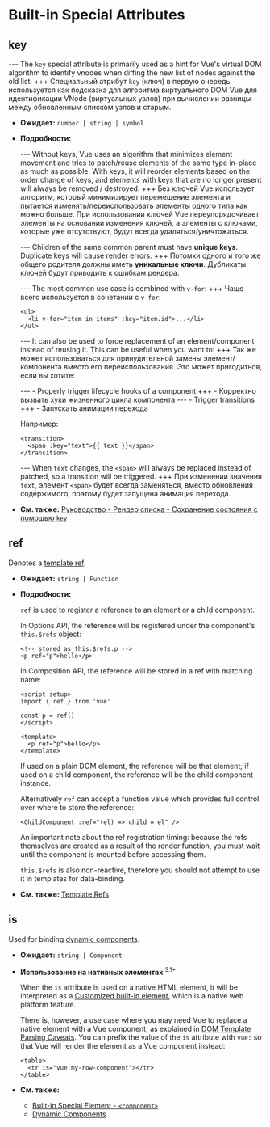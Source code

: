 # Built-in Special Attributes

## key

--- The `key` special attribute is primarily used as a hint for Vue's virtual DOM algorithm to identify vnodes when diffing the new list of nodes against the old list.
+++ Специальный атрибут `key` (ключ) в первую очередь используется как подсказка для алгоритма виртуального DOM Vue для идентификации VNode (виртуальных узлов) при вычислении разницы между обновленным списком узлов и старым. 

- **Ожидает:** `number | string | symbol`

- **Подробности:**

  --- Without keys, Vue uses an algorithm that minimizes element movement and tries to patch/reuse elements of the same type in-place as much as possible. With keys, it will reorder elements based on the order change of keys, and elements with keys that are no longer present will always be removed / destroyed.
  +++ Без ключей Vue использует алгоритм, который минимизирует перемещение элемента и пытается изменять/переиспользовать элементы одного типа как можно больше. При использовании ключей Vue переупорядочивает элементы на основании изменения ключей, а элементы с ключами, которые уже отсутствуют, будут всегда удаляться/уничтожаться. 

  --- Children of the same common parent must have **unique keys**. Duplicate keys will cause render errors.
  +++ Потомки одного и того же общего родителя должны иметь **уникальные ключи**. Дубликаты ключей будут приводить к ошибкам рендера.

  --- The most common use case is combined with `v-for`:
  +++ Чаще всего используется в сочетании с `v-for`:

  ```vue-html
  <ul>
    <li v-for="item in items" :key="item.id">...</li>
  </ul>
  ```

  --- It can also be used to force replacement of an element/component instead of reusing it. This can be useful when you want to:
  +++ Так же может использоваться для принудительной замены элемент/компонента вместо его переиспользования. Это может пригодиться, если вы хотите:

  --- - Properly trigger lifecycle hooks of a component
  +++ - Корректно вызвать хуки жизненного цикла компонента
  --- - Trigger transitions
  +++ - Запускать анимации перехода

  Например:

  ```vue-html
  <transition>
    <span :key="text">{{ text }}</span>
  </transition>
  ```

  --- When `text` changes, the `<span>` will always be replaced instead of patched, so a transition will be triggered.
  +++ При изменении значения `text`, элемент `<span>` будет всегда заменяться, вместо обновления содержимого, поэтому будет запущена анимация перехода.

- **См. также:** [Руководство - Рендер списка - Сохранение состояния с помощью `key`](/guide/essentials/list.html#maintaining-state-with-key)

## ref

Denotes a [template ref](/guide/essentials/template-refs.html).

- **Ожидает:** `string | Function`

- **Подробности:**

  `ref` is used to register a reference to an element or a child component.

  In Options API, the reference will be registered under the component's `this.$refs` object:

  ```vue-html
  <!-- stored as this.$refs.p -->
  <p ref="p">hello</p>
  ```

  In Composition API, the reference will be stored in a ref with matching name:

  ```vue
  <script setup>
  import { ref } from 'vue'

  const p = ref()
  </script>

  <template>
    <p ref="p">hello</p>
  </template>
  ```

  If used on a plain DOM element, the reference will be that element; if used on a child component, the reference will be the child component instance.

  Alternatively `ref` can accept a function value which provides full control over where to store the reference:

  ```vue-html
  <ChildComponent :ref="(el) => child = el" />
  ```

  An important note about the ref registration timing: because the refs themselves are created as a result of the render function, you must wait until the component is mounted before accessing them.

  `this.$refs` is also non-reactive, therefore you should not attempt to use it in templates for data-binding.

- **См. также:** [Template Refs](/guide/essentials/template-refs.html)

## is

Used for binding [dynamic components](/guide/essentials/component-basics.html#dynamic-components).

- **Ожидает:** `string | Component`

- **Использование на нативных элементах** <sup class="vt-badge">3.1+</sup>

  When the `is` attribute is used on a native HTML element, it will be interpreted as a [Customized built-in element](https://html.spec.whatwg.org/multipage/custom-elements.html#custom-elements-customized-builtin-example), which is a native web platform feature.

  There is, however, a use case where you may need Vue to replace a native element with a Vue component, as explained in [DOM Template Parsing Caveats](/guide/essentials/component-basics.html#dom-template-parsing-caveats). You can prefix the value of the `is` attribute with `vue:` so that Vue will render the element as a Vue component instead:

  ```vue-html
  <table>
    <tr is="vue:my-row-component"></tr>
  </table>
  ```

- **См. также:**

  - [Built-in Special Element - `<component>`](/api/built-in-special-elements.html#component)
  - [Dynamic Components](/guide/essentials/component-basics.html#dynamic-components)
